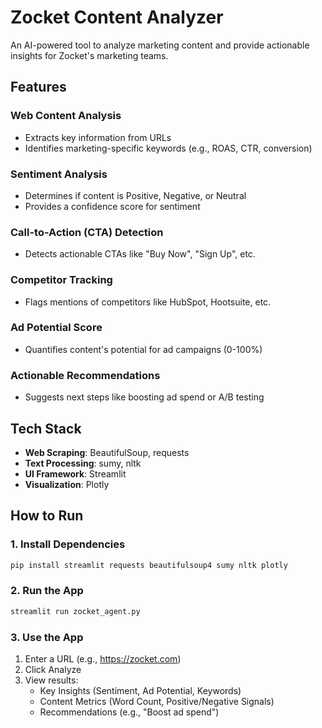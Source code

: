# Zocket Content Analyzer

An AI-powered tool to analyze marketing content and provide actionable insights for Zocket's marketing teams.

## Features

### Web Content Analysis
- Extracts key information from URLs
- Identifies marketing-specific keywords (e.g., ROAS, CTR, conversion)

### Sentiment Analysis
- Determines if content is Positive, Negative, or Neutral
- Provides a confidence score for sentiment

### Call-to-Action (CTA) Detection
- Detects actionable CTAs like "Buy Now", "Sign Up", etc.

### Competitor Tracking
- Flags mentions of competitors like HubSpot, Hootsuite, etc.

### Ad Potential Score
- Quantifies content's potential for ad campaigns (0-100%)

### Actionable Recommendations
- Suggests next steps like boosting ad spend or A/B testing

## Tech Stack

- **Web Scraping**: BeautifulSoup, requests
- **Text Processing**: sumy, nltk
- **UI Framework**: Streamlit
- **Visualization**: Plotly

## How to Run

### 1. Install Dependencies
```bash
pip install streamlit requests beautifulsoup4 sumy nltk plotly
```

### 2. Run the App
```bash
streamlit run zocket_agent.py
```

### 3. Use the App
1. Enter a URL (e.g., https://zocket.com)
2. Click Analyze
3. View results:
   - Key Insights (Sentiment, Ad Potential, Keywords)
   - Content Metrics (Word Count, Positive/Negative Signals)
   - Recommendations (e.g., "Boost ad spend")